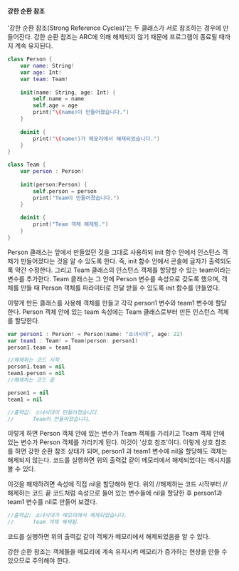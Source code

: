  #### 강한 순환 참조
 
 '강한 순환 참조(Strong Reference Cycles)'는 두 클래스가 서로 참조하는 경우에 만들어진다. 강한 순환 참조는 ARC에 의해 해제되지 않기 때문에 프로그램이 종료될 때까지 계속 유지된다.
 
```swift
class Person {
    var name: String!
    var age: Int!
    var team: Team!
    
    init(name: String, age: Int) {
        self.name = name
        self.age = age
        print("\(name)이 만들어졌습니다.")
    }
    
    deinit {
        print("\(name!)가 메모리에서 해제되었습니다.")
    }
}

class Team {
    var person : Person!
    
    init(person:Person) {
        self.person = person
        print("Team이 만들어졌습니다.")
    }
    
    deinit {
        print("Team 객체 해제됨.")
    }
}
```
 Person 클래스는 앞에서 만들었던 것을 그대로 사용하되 init 함수 안에서 인스턴스 객체가 만들어졌다는 것을 알 수 있도록 한다. 즉, init 함수 안에서 콘솔에 글자가 출력되도록 약간 수정한다.
 그리고 Team 클래스의 인스턴스 객체를 할당할 수 있는 team이라는 변수를 추가한다.
 Team 클래스는 그 안에 Person 변수를 속성으로 갖도록 했으며, 객체를 만들 때 Person 객체를 파라미터로 전달 받을 수 있도록 init 함수를 만들었다.
 
 이렇게 만든 클래스를 사용해 객체를 만들고 각각 person1 변수와 team1 변수에 할당한다. Person 객체 안에 있는 team 속성에는 Team 클래스로부터 만든 인스턴스 객체를 할당한다.
 
```swift
var person1 : Person! = Person(name: "소녀시대", age: 22)
var team1 : Team! = Team(person: person1)
person1.team = team1

//해제하는 코드 시작
person1.team = nil
team1.person = nil
//해제하는 코드 끝

person1 = nil
team1 = nil

//출력값: 소녀시대이 만들어졌습니다.
//      Team이 만들어졌습니다.
```
 이렇게 하면 Person 객체 안에 있는 변수가 Team 객체를 가리키고 Team 객체 안에 있는 변수가 Person 객체를 가리키게 된다. 이것이 '상호 참조'이다.
 이렇게 상호 참조를 하면 강한 순환 참조 상태가 되며, person1 과 team1 변수에 nil을 할당해도 객체는 해제되지 않는다.
 코드를 실행하면 위의 출력값 같이 메모리에서 해제되었다는 메시지를 볼 수 있다.
 
 이것을 해제하려면 속성에 직접 nil을 할당해야 한다. 위의 //해제하는 코드 시작부터 //해제하는 코드 끝 코드처럼 속성으로 들어 있는 변수들에 nil을 할당한 후 person1과 team1 변수를 nil로 만들어 보겠다.
 
```swift
//출력값: 소녀시대가 메모리에서 해제되었습니다.
//      Team 객체 해제됨.
```
 코드를 실행하면 위의 출력값 같이 객체가 메모리에서 해제되었음을 알 수 있다.
 
 강한 순환 참조는 객체들을 메모리에 계속 유지시켜 메모리가 증가하는 현상을 만들 수 있으므로 주의해야 한다.
 
